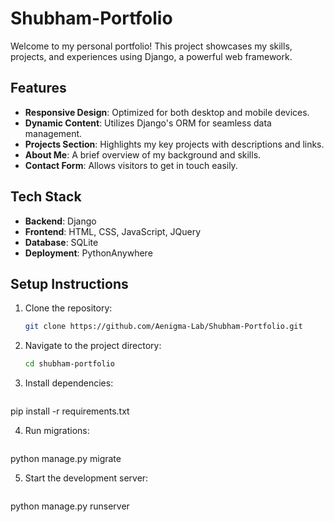 # Shubham-Portfolio

Welcome to my personal portfolio! This project showcases my skills, projects, and experiences using Django, a powerful web framework.

## Features

- **Responsive Design**: Optimized for both desktop and mobile devices.
- **Dynamic Content**: Utilizes Django's ORM for seamless data management.
- **Projects Section**: Highlights my key projects with descriptions and links.
- **About Me**: A brief overview of my background and skills.
- **Contact Form**: Allows visitors to get in touch easily.

## Tech Stack

- **Backend**: Django
- **Frontend**: HTML, CSS, JavaScript, JQuery
- **Database**: SQLite 
- **Deployment**: PythonAnywhere

## Setup Instructions

1. Clone the repository:
   ```bash
   git clone https://github.com/Aenigma-Lab/Shubham-Portfolio.git

2. Navigate to the project directory:
    ```bash
   cd shubham-portfolio

3. Install dependencies:
    ```bash
  pip install -r requirements.txt

4. Run migrations:
    ```bash
  python manage.py migrate

5.  Start the development server:
    ```bash
   python manage.py runserver



